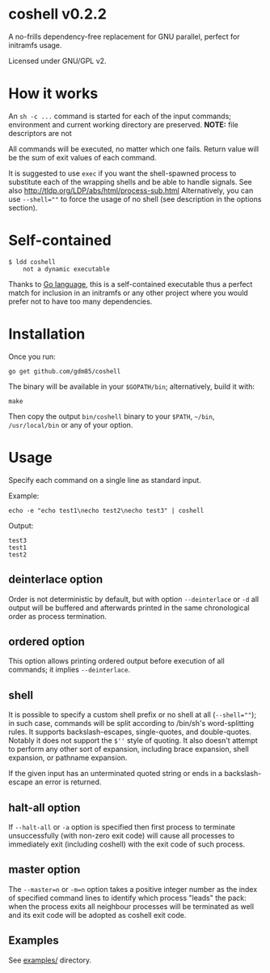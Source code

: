 # coshell v0.2.2

A no-frills dependency-free replacement for GNU parallel, perfect for initramfs usage.

Licensed under GNU/GPL v2.

# How it works

An ``sh -c ...`` command is started for each of the input commands; environment and current working directory are preserved.
**NOTE:** file descriptors are not

All commands will be executed, no matter which one fails.
Return value will be the sum of exit values of each command.

It is suggested to use `exec` if you want the shell-spawned process to substitute each of the wrapping shells and be able to handle signals.
See also http://tldp.org/LDP/abs/html/process-sub.html
Alternatively, you can use `--shell=""` to force the usage of no shell (see description in the options section).

# Self-contained

    $ ldd coshell
    	not a dynamic executable

Thanks to [Go language](https://golang.org/), this is a self-contained executable thus a perfect match for inclusion in an initramfs or any other project where you would prefer not to have too many dependencies.

# Installation

Once you run:

    go get github.com/gdm85/coshell

The binary will be available in your ``$GOPATH/bin``; alternatively, build it with:

    make

Then copy the output ``bin/coshell`` binary to your `$PATH`, ``~/bin``, ``/usr/local/bin`` or any of your option.

# Usage

Specify each command on a single line as standard input.

Example:

    echo -e "echo test1\necho test2\necho test3" | coshell

Output:

    test3
    test1
    test2

## deinterlace option

Order is not deterministic by default, but with option ``--deinterlace`` or ``-d`` all output will be buffered and afterwards
printed in the same chronological order as process termination.

## ordered option

This option allows printing ordered output before execution of all commands; it implies `--deinterlace`.

## shell

It is possible to specify a custom shell prefix or no shell at all (`--shell=""`); in such case, commands will be split
according to /bin/sh's word-splitting rules. It supports backslash-escapes, single-quotes, and double-quotes.
Notably it does not support the `$''` style of quoting. It also doesn't attempt to perform any other sort of
expansion, including brace expansion, shell expansion, or pathname expansion.

If the given input has an unterminated quoted string or ends in a backslash-escape an error is returned.

## halt-all option

If `--halt-all` or `-a` option is specified then first process to terminate unsuccessfully (with non-zero exit code) will cause 
all processes to immediately exit (including coshell) with the exit code of such process.

## master option

The `--master=n` or `-m=n` option takes a positive integer number as the index of specified command lines to identify
which process "leads" the pack: when the process exits all neighbour processes will be terminated as well and its exit code
will be adopted as coshell exit code.

## Examples

See [examples/](examples/) directory.
